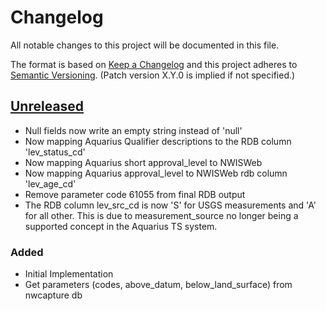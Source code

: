 # Changelog
All notable changes to this project will be documented in this file.

The format is based on [Keep a Changelog](http://keepachangelog.com/en/1.0.0/)
and this project adheres to [Semantic Versioning](http://semver.org/spec/v2.0.0.html). (Patch version X.Y.0 is implied if not specified.)

## [Unreleased](https://github.com/usgs/etl-discrete-groundwater-rdb)
-   Null fields now write an empty string instead of 'null'
-   Now mapping Aquarius Qualifier descriptions to the RDB column 'lev_status_cd'
-   Now mapping Aquarius short approval_level to NWISWeb
-   Now mapping Aquarius approval_level to NWISWeb rdb column 'lev_age_cd'
-   Remove parameter code 61055 from final RDB output
-   The RDB column lev_src_cd is now 'S' for USGS measurements and 'A' for all other.
   This is due to measurement_source no longer being a supported concept in the Aquarius TS system.

### Added
-   Initial Implementation
-   Get parameters (codes, above_datum, below_land_surface) from nwcapture db
